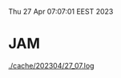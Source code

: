 Thu 27 Apr 07:07:01 EEST 2023
# JAM
<a href='./cache/202304/27_07.log'>./cache/202304/27_07.log</a>
